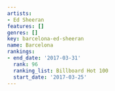 ```yaml
---
artists:
- Ed Sheeran
features: []
genres: []
key: barcelona-ed-sheeran
name: Barcelona
rankings:
- end_date: '2017-03-31'
  rank: 96
  ranking_list: Billboard Hot 100
  start_date: '2017-03-25'
---
```


